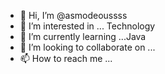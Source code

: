 - 👋 Hi, I’m @asmodeoussss
- 👀 I’m interested in ... Technology 
- 🌱 I’m currently learning ...Java
- 💞️ I’m looking to collaborate on ...
- 📫 How to reach me ...

<!---
asmodeoussss/asmodeoussss is a ✨ special ✨ repository because its `README.md` (this file) appears on your GitHub profile.
You can click the Preview link to take a look at your changes.
--->

